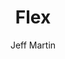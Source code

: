 ---
title: Flex
github: https://github.com/the-development/flex
demo: http://the-development.github.io/flex/
author: Jeff Martin
ssg:
  - Jekyll
cms:
  - No Cms
---